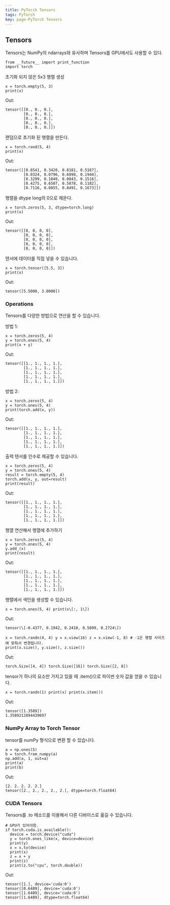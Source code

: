 ```yaml
---
title: PyTorch Tensors
tags: PyTorch
key: page-PyTorch Tensors
---
```


## Tensors

Tensors는 NumPy의 ndarrays와 유사하며 Tensors를 GPU에서도 사용할 수 있다.

```
from __future__ import print_function
import torch
```


초기화 되지 않은 5x3 행렬 생성

```
x = torch.empty(5, 3)
print(x)
```

Out:

```
tensor([[0., 0., 0.],
        [0., 0., 0.],
        [0., 0., 0.],
        [0., 0., 0.],
        [0., 0., 0.]])
```


  

랜덤으로 초기화 된 행렬을 만든다.

```
x = torch.rand(5, 4)
print(x)
```

Out:

```
tensor([[0.8541, 0.3420, 0.8181, 0.5187],
        [0.0324, 0.0796, 0.6898, 0.1944],
        [0.3299, 0.1840, 0.0843, 0.1516],
        [0.4275, 0.6507, 0.5878, 0.1182],
        [0.7116, 0.0855, 0.8491, 0.1673]])
```

  

행렬을 dtype long의 0으로 채운다.

```
x = torch.zeros(5, 3, dtype=torch.long)
print(x)
```

Out:

```
tensor([[0, 0, 0, 0],
        [0, 0, 0, 0],
        [0, 0, 0, 0],
        [0, 0, 0, 0],
        [0, 0, 0, 0]])
```

  

텐서에 데이터를 직접 넣을 수 있습니다.

```
x = torch.tensor([5.5, 3])
print(x)
```

Out:

```
tensor([5.5000, 3.0000])
```

### Operations

Tensors를 다양한 방법으로 연산을 할 수 있습니다.

  

방법 1:

```
x = torch.zeros(5, 4)
y = torch.ones(5, 4)
print(x + y)
```

Out:

```
tensor([[1., 1., 1., 1.],
        [1., 1., 1., 1.],
        [1., 1., 1., 1.],
        [1., 1., 1., 1.],
        [1., 1., 1., 1.]])
```

  

방법 2:

```
x = torch.zeros(5, 4)
y = torch.ones(5, 4)
print(torch.add(x, y))
```

Out:

```
tensor([[1., 1., 1., 1.],
        [1., 1., 1., 1.],
        [1., 1., 1., 1.],
        [1., 1., 1., 1.],
        [1., 1., 1., 1.]])
```

  

출력 텐서를 인수로 제공할 수 있습니다.

```
x = torch.zeros(5, 4)
y = torch.ones(5, 4)
result = torch.empty(5, 4)
torch.add(x, y, out=result)
print(result)
```

Out:

```
tensor([[1., 1., 1., 1.],
        [1., 1., 1., 1.],
        [1., 1., 1., 1.],
        [1., 1., 1., 1.],
        [1., 1., 1., 1.]])
```

  

행열 연산해서 행열에 추가하기

```
x = torch.zeros(5, 4)
y = torch.ones(5, 4)
y.add_(x)
print(result)
```

Out:

```
tensor([[1., 1., 1., 1.],
        [1., 1., 1., 1.],
        [1., 1., 1., 1.],
        [1., 1., 1., 1.],
        [1., 1., 1., 1.]])
```

  

행렬에서 색인을 생성할 수 있습니다.

```
x = torch.ones(5, 4) print(x\[:, 1\])
```

Out:

```
tensor(\[-0.4377, 0.1942, 0.2410, 0.5899, 0.2724\])
```

```
x = torch.randn(4, 4) y = x.view(16) z = x.view(-1, 8) # -1은 행렬 사이즈에 맞춰서 변경됩니다.
print(x.size(), y.size(), z.size())
```

Out:

```
torch.Size([4, 4]) torch.Size([16]) torch.Size([2, 8])
```

  

tensor가 하나의 요소만 가지고 있을 때 .item()으로 파이썬 숫자 값을 얻을 수 있습니다.

```
x = torch.randn(1) print(x) print(x.item())
```

Out:

```
tensor([1.3589])
1.3589212894439697
```

### NumPy Array to Torch Tensor

tensor를 numPy 형식으로 변환 할 수 있습니다.

```
a = np.ones(5)
b = torch.from_numpy(a)
np.add(a, 1, out=a)
print(a)
print(b)
```

Out:

```
[2. 2. 2. 2. 2.]
tensor([2., 2., 2., 2., 2.], dtype=torch.float64)
```

### CUDA Tensors

Tensors를 .to 메소드를 이용해서 다른 디바이스로 옮길 수 있습니다.

```
# GPU가 있어야함.
if torch.cuda.is_available():
  device = torch.device("cuda")
  y = torch.ones_like(x, device=device)
  print(y)
  x = x.to(device)
  print(x)
  z = x + y
  print(z)
  print(z.to("cpu", torch.double))
```

Out:

```
tensor([1.], device='cuda:0')
tensor([0.6489], device='cuda:0')
tensor([1.6489], device='cuda:0')
tensor([1.6489], dtype=torch.float64)
```